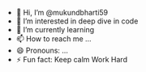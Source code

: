 - 👋 Hi, I’m @mukundbharti59
- 👀 I’m interested in deep dive in code 
- 🌱 I’m currently learning 
- 📫 How to reach me ...
- 😄 Pronouns: ...
- ⚡ Fun fact: Keep calm Work Hard

<!---
mukundbharti59/mukundbharti59 is a ✨ special ✨ repository because its `README.md` (this file) appears on your GitHub profile.
You can click the Preview link to take a look at your changes.
--->
